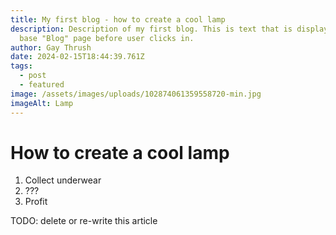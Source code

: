 ```yaml
---
title: My first blog - how to create a cool lamp
description: Description of my first blog. This is text that is displayed in
  base "Blog" page before user clicks in.
author: Gay Thrush
date: 2024-02-15T18:44:39.761Z
tags:
  - post
  - featured
image: /assets/images/uploads/102874061359558720-min.jpg
imageAlt: Lamp
---
```

# How to create a cool lamp

1. Collect underwear
2. ???
3. Profit

TODO: delete or re-write this article
